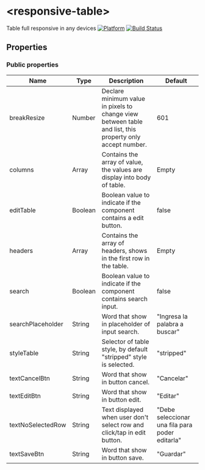 # \<responsive-table\>
Table full responsive in any devices
[![Platform](https://img.shields.io/badge/Polymer-2.x.x-blue.svg)]() [![Build Status](https://travis-ci.org/igoodbad/responsive-table.svg?branch=master)](https://travis-ci.org/igoodbad/responsive-table)
## Properties
### Public properties
Name | Type | Description | Default |
-----|------|-------------|---------|
breakResize | Number | Declare minimum value in pixels to change view between table and list, this property only accept number. | 601
columns | Array | Contains the array of value, the values are display into body of table. | Empty
editTable | Boolean | Boolean value to indicate if the component contains a edit button. | false
headers | Array | Contains the array of headers, shows in the first row in the table. | Empty
search | Boolean | Boolean value to indicate if the component contains search input. | false
searchPlaceholder | String | Word that show in placeholder of input search. | "Ingresa la palabra a buscar"
styleTable | String | Selector of table style, by default "stripped" style is selected. | "stripped"
textCancelBtn | String | Word that show in button cancel. | "Cancelar"
textEditBtn | String |  Word that show in button edit. | "Editar"
textNoSelectedRow | String | Text displayed when user don't select row and click/tap in edit button. | "Debe seleccionar una fila para poder editarla"
textSaveBtn | String | Word that show in button save. | "Guardar"